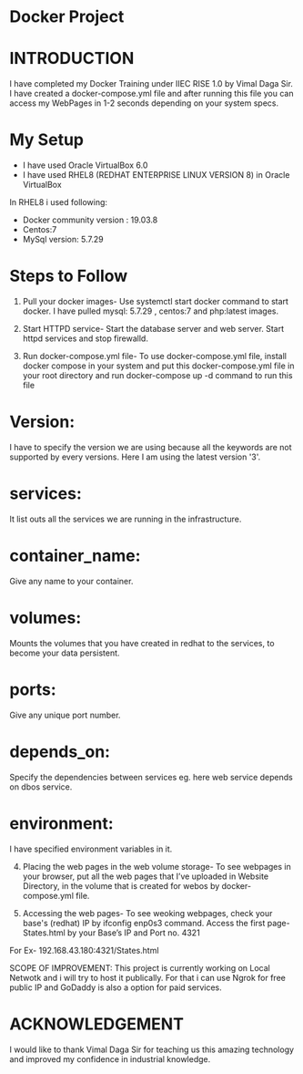 # Docker Project
# INTRODUCTION
I have completed my Docker Training under IIEC RISE 1.0 by Vimal Daga Sir. I have created a docker-compose.yml file and after running this file you can access my WebPages in 1-2 seconds depending on your system specs.
# My Setup
- I have used Oracle VirtualBox 6.0
- I have used RHEL8 (REDHAT ENTERPRISE LINUX VERSION 8) in Oracle VirtualBox

In RHEL8 i used following:
- Docker community version : 19.03.8
- Centos:7
- MySql version: 5.7.29
# Steps to Follow
1) Pull your docker images-
Use systemctl start docker command to start docker. I have pulled mysql: 5.7.29 , centos:7 and php:latest images.

2) Start HTTPD service-
Start the database server and web server. Start httpd services and stop firewalld.

3) Run docker-compose.yml file-
To use docker-compose.yml file, install docker compose in your system and put this docker-compose.yml file in your root directory and run docker-compose up -d command to run this file

# Version:
I have to specify the version we are using because all the keywords are not supported by every versions. Here I am using the latest version '3'.

# services:
It list outs all the services we are running in the infrastructure.

# container_name:
Give any name to your container.

# volumes:
Mounts the volumes that you have created in redhat to the services, to become your data persistent.

# ports:
Give any unique port number.

# depends_on:
Specify the dependencies between services eg. here web service depends on dbos service.

# environment:
I have specified environment variables in it.

4) Placing the web pages in the web volume storage-
To see webpages in your browser, put all the web pages that I’ve uploaded in Website Directory, in the volume that is created for webos by docker-compose.yml file.

5) Accessing the web pages-
To see weoking webpages, check your base's (redhat) IP by ifconfig enp0s3 command. Access the first page- States.html by your Base’s IP and Port no. 4321

For Ex- 192.168.43.180:4321/States.html

SCOPE OF IMPROVEMENT:
This project is currently working on Local Netwotk and i will try to host it publically. For that i can use Ngrok for free public IP and  GoDaddy is also a option for paid services.
# ACKNOWLEDGEMENT
I would like to thank Vimal Daga Sir for teaching us this amazing technology and improved my confidence in industrial knowledge.
